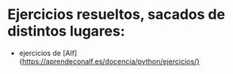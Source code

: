 # Ejercicios resueltos, sacados de distintos lugares:

* ejercicios de [Alf]{https://aprendeconalf.es/docencia/python/ejercicios/}
